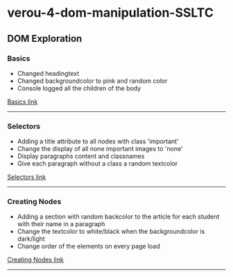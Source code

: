 # verou-4-dom-manipulation-SSLTC

## DOM Exploration

### Basics

- Changed headingtext
- Changed backgroundcolor to pink and random color
- Console logged all the children of the body

<a href="./Basics">Basics link</a>

___

### Selectors

- Adding a title attribute to all nodes with class 'important'
- Change the display of all none important images to 'none'
- Display paragraphs content and classnames
- Give each paragraph without a class a random textcolor

<a href="./Selectors">Selectors link</a>

___

### Creating Nodes

- Adding a section with random backcolor to the article for each student with their name in a paragraph
- Change the textcolor to white/black when the backgroundcolor is dark/light
- Change order of the elements on every page load

<a href="./Create">Creating Nodes link</a>

___


